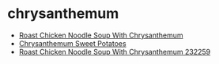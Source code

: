 # chrysanthemum

 * [Roast Chicken Noodle Soup With Chrysanthemum](../../index/r/roast-chicken-noodle-soup-with-chrysanthemum-232259.json)
 * [Chrysanthemum Sweet Potatoes](../../index/c/chrysanthemum-sweet-potatoes.json)
 * [Roast Chicken Noodle Soup With Chrysanthemum 232259](../../index/r/roast-chicken-noodle-soup-with-chrysanthemum-232259.json)
